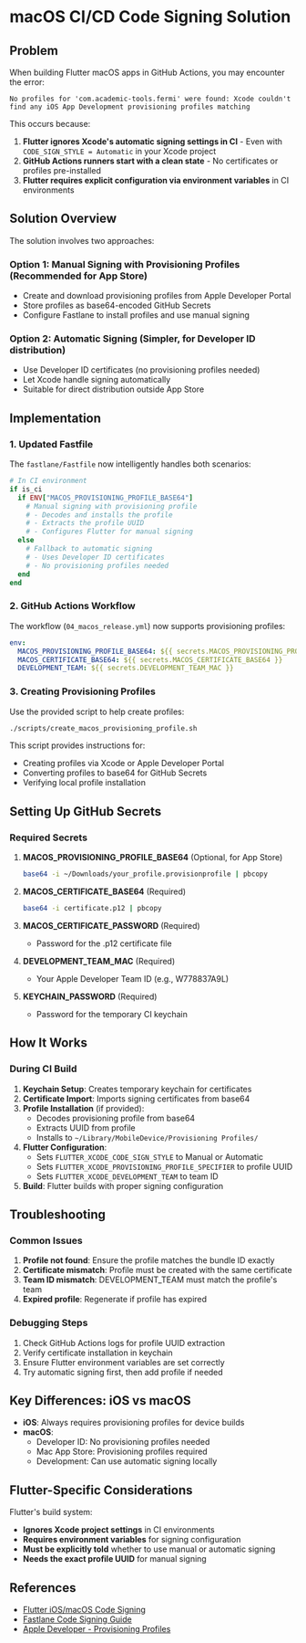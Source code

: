 # macOS CI/CD Code Signing Solution

## Problem

When building Flutter macOS apps in GitHub Actions, you may encounter the error:
```
No profiles for 'com.academic-tools.fermi' were found: Xcode couldn't find any iOS App Development provisioning profiles matching
```

This occurs because:
1. **Flutter ignores Xcode's automatic signing settings in CI** - Even with `CODE_SIGN_STYLE = Automatic` in your Xcode project
2. **GitHub Actions runners start with a clean state** - No certificates or profiles pre-installed
3. **Flutter requires explicit configuration via environment variables** in CI environments

## Solution Overview

The solution involves two approaches:

### Option 1: Manual Signing with Provisioning Profiles (Recommended for App Store)
- Create and download provisioning profiles from Apple Developer Portal
- Store profiles as base64-encoded GitHub Secrets
- Configure Fastlane to install profiles and use manual signing

### Option 2: Automatic Signing (Simpler, for Developer ID distribution)
- Use Developer ID certificates (no provisioning profiles needed)
- Let Xcode handle signing automatically
- Suitable for direct distribution outside App Store

## Implementation

### 1. Updated Fastfile

The `fastlane/Fastfile` now intelligently handles both scenarios:

```ruby
# In CI environment
if is_ci
  if ENV["MACOS_PROVISIONING_PROFILE_BASE64"]
    # Manual signing with provisioning profile
    # - Decodes and installs the profile
    # - Extracts the profile UUID
    # - Configures Flutter for manual signing
  else
    # Fallback to automatic signing
    # - Uses Developer ID certificates
    # - No provisioning profiles needed
  end
end
```

### 2. GitHub Actions Workflow

The workflow (`04_macos_release.yml`) now supports provisioning profiles:

```yaml
env:
  MACOS_PROVISIONING_PROFILE_BASE64: ${{ secrets.MACOS_PROVISIONING_PROFILE_BASE64 }}
  MACOS_CERTIFICATE_BASE64: ${{ secrets.MACOS_CERTIFICATE_BASE64 }}
  DEVELOPMENT_TEAM: ${{ secrets.DEVELOPMENT_TEAM_MAC }}
```

### 3. Creating Provisioning Profiles

Use the provided script to help create profiles:

```bash
./scripts/create_macos_provisioning_profile.sh
```

This script provides instructions for:
- Creating profiles via Xcode or Apple Developer Portal
- Converting profiles to base64 for GitHub Secrets
- Verifying local profile installation

## Setting Up GitHub Secrets

### Required Secrets

1. **MACOS_PROVISIONING_PROFILE_BASE64** (Optional, for App Store)
   ```bash
   base64 -i ~/Downloads/your_profile.provisionprofile | pbcopy
   ```

2. **MACOS_CERTIFICATE_BASE64** (Required)
   ```bash
   base64 -i certificate.p12 | pbcopy
   ```

3. **MACOS_CERTIFICATE_PASSWORD** (Required)
   - Password for the .p12 certificate file

4. **DEVELOPMENT_TEAM_MAC** (Required)
   - Your Apple Developer Team ID (e.g., W778837A9L)

5. **KEYCHAIN_PASSWORD** (Required)
   - Password for the temporary CI keychain

## How It Works

### During CI Build

1. **Keychain Setup**: Creates temporary keychain for certificates
2. **Certificate Import**: Imports signing certificates from base64
3. **Profile Installation** (if provided):
   - Decodes provisioning profile from base64
   - Extracts UUID from profile
   - Installs to `~/Library/MobileDevice/Provisioning Profiles/`
4. **Flutter Configuration**:
   - Sets `FLUTTER_XCODE_CODE_SIGN_STYLE` to Manual or Automatic
   - Sets `FLUTTER_XCODE_PROVISIONING_PROFILE_SPECIFIER` to profile UUID
   - Sets `FLUTTER_XCODE_DEVELOPMENT_TEAM` to team ID
5. **Build**: Flutter builds with proper signing configuration

## Troubleshooting

### Common Issues

1. **Profile not found**: Ensure the profile matches the bundle ID exactly
2. **Certificate mismatch**: Profile must be created with the same certificate
3. **Team ID mismatch**: DEVELOPMENT_TEAM must match the profile's team
4. **Expired profile**: Regenerate if profile has expired

### Debugging Steps

1. Check GitHub Actions logs for profile UUID extraction
2. Verify certificate installation in keychain
3. Ensure Flutter environment variables are set correctly
4. Try automatic signing first, then add profile if needed

## Key Differences: iOS vs macOS

- **iOS**: Always requires provisioning profiles for device builds
- **macOS**: 
  - Developer ID: No provisioning profiles needed
  - Mac App Store: Provisioning profiles required
  - Development: Can use automatic signing locally

## Flutter-Specific Considerations

Flutter's build system:
- **Ignores Xcode project settings** in CI environments
- **Requires environment variables** for signing configuration
- **Must be explicitly told** whether to use manual or automatic signing
- **Needs the exact profile UUID** for manual signing

## References

- [Flutter iOS/macOS Code Signing](https://docs.flutter.dev/deployment/macos)
- [Fastlane Code Signing Guide](https://docs.fastlane.tools/codesigning/getting-started/)
- [Apple Developer - Provisioning Profiles](https://developer.apple.com/documentation/xcode/distributing-your-app-to-registered-devices)
